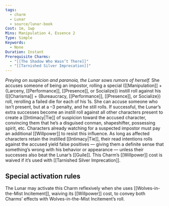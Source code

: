 ```yaml
---
tags:
  - charm
  - Lunar
  - source/lunar-book
Cost: 1m, 1wp
Mins: Manipulation 4, Essence 2
Type: Simple
Keywords:
  - None
Duration: Instant
Prerequisite Charms:
  - "[[The Shadow Who Wasn’t There]]"
  - "[[Tarnished Silver Imprecation]]"
---
```

*Preying on suspicion and paranoia, the Lunar sows rumors of herself.*
She accuses someone of being an impostor, rolling a special ([[Manipulation]] + {Larceny, [[Performance]], [[Presence]], or Socialize}) instill roll against his ([[Charisma]] + {Bureaucracy, [[Performance]], [[Presence]], or Socialize}) roll, rerolling a failed die for each of his 1s. She can accuse someone who isn’t present, but at a –3 penalty, and he still rolls. If successful, the Lunar’s extra successes become an instill roll against all other characters present to create a [[Intimacy|Tie]] of suspicion toward the accused character, convincing them that he’s a disguised conman, shapeshifter, possessing spirit, etc. Characters already watching for a suspected impostor must pay an additional [[Willpower]] to resist this influence. As long as affected characters retain the instilled [[Intimacy|Tie]], their read intentions rolls against the accused yield false positives — giving them a definite sense that something’s wrong with his behavior or appearance — unless their successes also beat the Lunar’s [[Guile]]. This Charm’s [[Willpower]] cost is waived if it’s used with [[Tarnished Silver Imprecation]]. 

## Special activation rules

The Lunar may activate this Charm reflexively when she uses [[Wolves-in-the-Mist Incitement]], waiving its [[Willpower]] cost, to convey both Charms’ effects with Wolves-in-the-Mist Incitement’s roll.